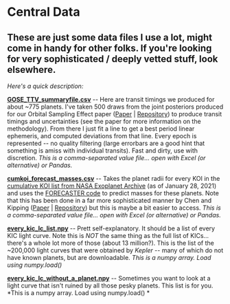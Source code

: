 # Central Data

## These are just some data files I use a lot, might come in handy for other folks. If you're looking for very sophisticated / deeply vetted stuff, look elsewhere.

*Here's a quick description:*

[**GOSE_TTV_summaryfile.csv**](https://github.com/alexteachey/Central_Data/blob/main/GOSE_TTV_summaryfile.csv) -- Here are transit timings we produced for about ~775 planets. I've taken 500 draws from the joint posteriors produced for our Orbital Sampling Effect paper ([Paper](https://ui.adsabs.harvard.edu/abs/2018AJ....155...36T/abstract) | [Repository](https://github.com/alexteachey/TTV_posteriors)) to produce transit timings and uncertainties (see the paper for more information on the methodology). From there I just fit a line to get a best period linear ephemeris, and computed deviations from that line. Every epoch is represented -- no quality filtering (large errorbars are a good hint that something is amiss with individual transits). Fast and dirty, use with discretion. *This is a comma-separated value file... open with Excel (or alternative) or Pandas.*

[**cumkoi_forecast_masses.csv**](https://github.com/alexteachey/Central_Data/blob/main/cumkoi_forecast_masses.csv) -- Takes the planet radii for every KOI in the [cumulative KOI list from NASA Exoplanet Archive](https://exoplanetarchive.ipac.caltech.edu/cgi-bin/TblView/nph-tblView?app=ExoTbls&config=cumulative) (as of January 28, 2021) and uses the [FORECASTER code](https://github.com/chenjj2/forecaster) to predict masses for these planets. Note that this has been done in a far more sophisticated manner by Chen and Kipping ([Paper](https://ui.adsabs.harvard.edu/abs/2018MNRAS.473.2753C/abstract) | [Repository](https://github.com/chenjj2/forecasts)) but this is maybe a bit easier to access. *This is a comma-separated value file... open with Excel (or alternative) or Pandas.*

[**every_kic_lc_list.npy**](https://github.com/alexteachey/Central_Data/blob/main/every_kic_lc_list.npy) -- Prett self-explanatory. It should be a list of every KIC light curve. Note this is *NOT* the same thing as the full list of KICs... there's a whole lot more of those (about 13 million?). This is the list of the ~200,000 light curves that were obtained by *Kepler* -- many of which do not have known planets, but are downloadable. *This is a numpy array. Load using numpy.load()*

[**every_kic_lc_without_a_planet.npy**](https://github.com/alexteachey/Central_Data/blob/main/every_kic_lc_without_a_planet.npy) -- Sometimes you want to look at a light curve that isn't ruined by all those pesky planets. This list is for you. *This is a numpy array. Load using numpy.load() *
